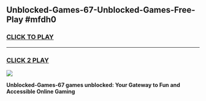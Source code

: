 
## Unblocked-Games-67-Unblocked-Games-Free-Play #mfdh0
<h3>
<a href="https://us.freeplayer.one?title=Unblocked-Games-67&ref=9M">CLICK TO PLAY</a></h3>
<hr>

<h3>
<a href="https://us.freeplayer.one?title=Unblocked-Games-67&ref=9M">CLICK 2 PLAY</a>
  
</h3>

<a href="https://us.freeplayer.one?title=Unblocked-Games-67&ref=9M"><img src="https://clearcache.store/games.png"></a>


**Unblocked-Games-67 games unblocked: Your Gateway to Fun and Accessible Online Gaming**
